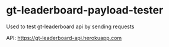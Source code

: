 # gt-leaderboard-payload-tester
Used to test gt-leaderboard api by sending requests

API: https://gt-leaderboard-api.herokuapp.com
